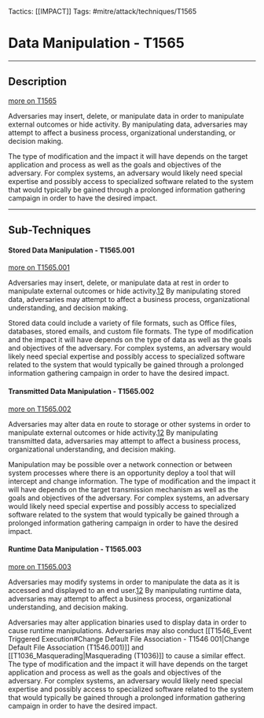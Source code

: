Tactics: [[IMPACT]]
Tags: #mitre/attack/techniques/T1565  

# Data Manipulation - T1565
---
## Description
[more on T1565](https://attack.mitre.org/techniques/T1565)

Adversaries may insert, delete, or manipulate data in order to manipulate external outcomes or hide activity. By manipulating data, adversaries may attempt to affect a business process, organizational understanding, or decision making.

The type of modification and the impact it will have depends on the target application and process as well as the goals and objectives of the adversary. For complex systems, an adversary would likely need special expertise and possibly access to specialized software related to the system that would typically be gained through a prolonged information gathering campaign in order to have the desired impact.

---
## Sub-Techniques

#### Stored Data Manipulation - T1565.001
[more on T1565.001](https://attack.mitre.org/techniques/T1565/001)

Adversaries may insert, delete, or manipulate data at rest in order to manipulate external outcomes or hide activity.[1](https://content.fireeye.com/apt/rpt-apt38)[2](https://www.justice.gov/opa/press-release/file/1092091/download) By manipulating stored data, adversaries may attempt to affect a business process, organizational understanding, and decision making.

Stored data could include a variety of file formats, such as Office files, databases, stored emails, and custom file formats. The type of modification and the impact it will have depends on the type of data as well as the goals and objectives of the adversary. For complex systems, an adversary would likely need special expertise and possibly access to specialized software related to the system that would typically be gained through a prolonged information gathering campaign in order to have the desired impact.

#### Transmitted Data Manipulation - T1565.002
[more on T1565.002](https://attack.mitre.org/techniques/T1565/002)

Adversaries may alter data en route to storage or other systems in order to manipulate external outcomes or hide activity.[1](https://content.fireeye.com/apt/rpt-apt38)[2](https://www.justice.gov/opa/press-release/file/1092091/download) By manipulating transmitted data, adversaries may attempt to affect a business process, organizational understanding, and decision making.

Manipulation may be possible over a network connection or between system processes where there is an opportunity deploy a tool that will intercept and change information. The type of modification and the impact it will have depends on the target transmission mechanism as well as the goals and objectives of the adversary. For complex systems, an adversary would likely need special expertise and possibly access to specialized software related to the system that would typically be gained through a prolonged information gathering campaign in order to have the desired impact.

#### Runtime Data Manipulation - T1565.003
[more on T1565.003](https://attack.mitre.org/techniques/T1565/003)

Adversaries may modify systems in order to manipulate the data as it is accessed and displayed to an end user.[1](https://content.fireeye.com/apt/rpt-apt38)[2](https://www.justice.gov/opa/press-release/file/1092091/download) By manipulating runtime data, adversaries may attempt to affect a business process, organizational understanding, and decision making.

Adversaries may alter application binaries used to display data in order to cause runtime manipulations. Adversaries may also conduct [[T1546_Event Triggered Execution#Change Default File Association - T1546 001|Change Default File Association (T1546.001)]] and [[T1036_Masquerading|Masquerading (T1036)]] to cause a similar effect. The type of modification and the impact it will have depends on the target application and process as well as the goals and objectives of the adversary. For complex systems, an adversary would likely need special expertise and possibly access to specialized software related to the system that would typically be gained through a prolonged information gathering campaign in order to have the desired impact.



